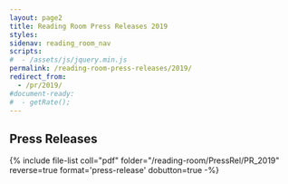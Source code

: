 ```yaml
---
layout: page2
title: Reading Room Press Releases 2019
styles:
sidenav: reading_room_nav
scripts:
#  - /assets/js/jquery.min.js
permalink: /reading-room-press-releases/2019/
redirect_from:
  - /pr/2019/
#document-ready:
#  - getRate();
---
```


## Press Releases

{% include file-list coll="pdf" folder="/reading-room/PressRel/PR_2019" reverse=true format='press-release' dobutton=true -%}

<!-- CONTENT END -->
